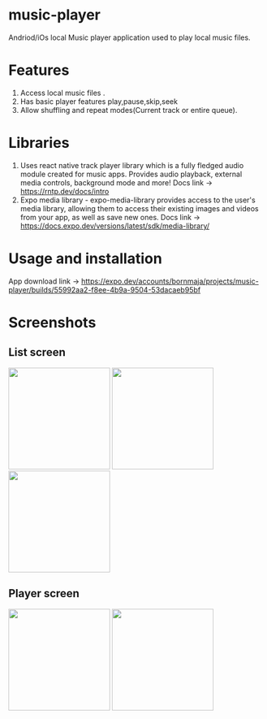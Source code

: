 # music-player
Andriod/iOs local Music player  application used to play local music files.

# Features
1. Access local music files .
2. Has basic player features play,pause,skip,seek
3. Allow shuffling and repeat modes(Current track or entire queue).

# Libraries
1. Uses react native track player library which is a fully fledged audio module created for music apps. Provides audio playback, external media controls, background mode and more! Docs link -> https://rntp.dev/docs/intro
2. Expo media library - expo-media-library provides access to the user's media library, allowing them to access their existing images and videos from your app, as well as save new ones. Docs link -> https://docs.expo.dev/versions/latest/sdk/media-library/

# Usage and installation
App download link -> https://expo.dev/accounts/bornmaja/projects/music-player/builds/55992aa2-f8ee-4b9a-9504-53dacaeb95bf


# Screenshots

## List screen
<img src="https://github.com/Bornmajor/music-player/assets/98744068/6e00f6c1-c530-42d1-bf04-2e549b60faeb"  width="200" >
<img src="https://github.com/Bornmajor/music-player/assets/98744068/1d9f632a-e304-4f2c-b93a-0f521c17d2c2"  width="200" >
<img src="https://github.com/Bornmajor/music-player/assets/98744068/17d9d163-0168-4ea0-9f86-ce87fa014849"  width="200" >

## Player screen
<img src="https://github.com/Bornmajor/music-player/assets/98744068/07739fa7-a2bd-4085-b3cf-17872bc9f52c"  width="200" >
<img src="https://github.com/Bornmajor/music-player/assets/98744068/986b3729-ca49-4725-b74d-177102d0dbec"  width="200" >


